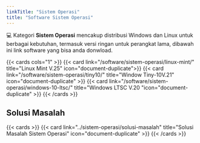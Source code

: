 ```yaml
---
linkTitle: "Sistem Operasi"
title: "Software Sistem Operasi"
---
```


💻 Kategori **Sistem Operasi** mencakup distribusi Windows dan Linux untuk berbagai kebutuhan, termasuk versi ringan untuk perangkat lama, dibawah ini link software yang bisa anda donwload.

<!--more-->

{{< cards cols="1" >}}
  {{< card link="/software/sistem-operasi/linux-mint/" title="Linux Mint V.25" icon="document-duplicate">}}
  {{< card link="/software/sistem-operasi/tiny10/" title="Window Tiny-10V.21" icon="document-duplicate" >}}
  {{< card link="/software/sistem-operasi/windows-10-ltsc/" title="Windows LTSC V.20 "icon="document-duplicate" >}}
{{< /cards >}}

## Solusi Masalah

{{< cards >}}
  {{< card link="../sistem-operasi/solusi-masalah" title="Solusi Masalah Sistem Operasi" icon="document-duplicate" >}}
{{< /cards >}}